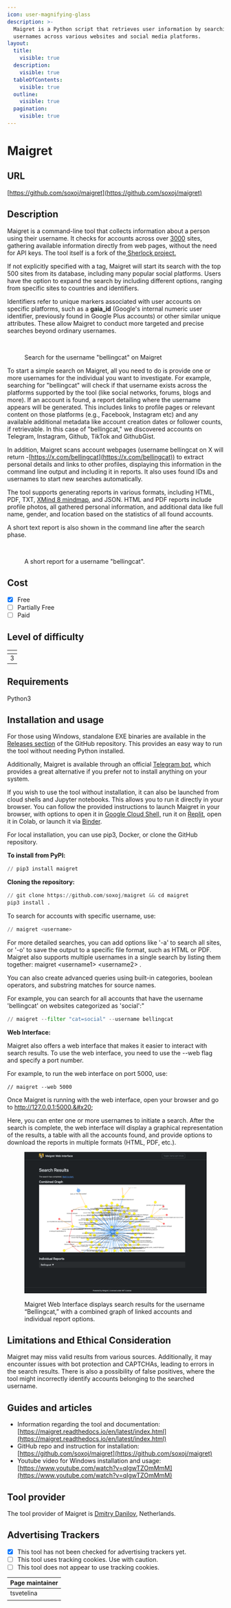 ```yaml
---
icon: user-magnifying-glass
description: >-
  Maigret is a Python script that retrieves user information by searching for
  usernames across various websites and social media platforms.
layout:
  title:
    visible: true
  description:
    visible: true
  tableOfContents:
    visible: true
  outline:
    visible: true
  pagination:
    visible: true
---
```


# Maigret

## URL

[https://github.com/soxoj/maigret](https://github.com/soxoj/maigret)

## Description

Maigret is a command-line tool that collects information about a person using their username. It checks for accounts across over [3000](https://github.com/soxoj/maigret/blob/main/sites.md) sites, gathering available information directly from web pages, without the need for API keys. The tool itself is a fork of the[ Sherlock project.](https://github.com/sherlock-project/sherlock)

If not explicitly specified with a tag, Maigret will start its search with the top 500 sites from its database, including many popular social platforms. Users have the option to expand the search by including different options, ranging from specific sites to countries and identifiers.&#x20;

Identifiers refer to unique markers associated with user accounts on specific platforms, such as a **gaia\_id** (Google's internal numeric user identifier, previously found in Google Plus accounts) or other similar unique attributes. These allow Maigret to conduct more targeted and precise searches beyond ordinary usernames.

<figure><img src=".gitbook/assets/maigret.png" alt=""><figcaption><p>Search for the username "bellingcat" on Maigret </p></figcaption></figure>

To start a simple search on Maigret, all you need to do is provide one or more usernames for the individual you want to investigate. For example, searching for "bellingcat" will check if that username exists across the platforms supported by the tool (like social networks, forums, blogs and more). If an account is found, a report detailing where the username appears will be generated. This includes links to profile pages or relevant content on those platforms (e.g., Facebook, Instagram etc) and any available additional metadata like account creation dates or follower counts, if retrievable. In this case of "bellingcat," we discovered accounts on Telegram, Instagram, Github, TikTok and GithubGist.

In addition, Maigret scans account webpages (username bellingcat on X will return -[https://x.com/bellingcat](https://x.com/bellingcat)) to extract personal details and links to other profiles, displaying this information in the command line output and including it in reports. It also uses found IDs and usernames to start new searches automatically.&#x20;

The tool supports generating reports in various formats, including HTML, PDF, TXT, [XMind 8 mindmap](https://xmind.app/user-guide/xmind/), and JSON. HTML and PDF reports include profile photos, all gathered personal information, and additional data like full name, gender, and location based on the statistics of all found accounts.

A short text report is also shown in the command line after the search phase.

<figure><img src=".gitbook/assets/Maigret2.png" alt=""><figcaption><p>A short report for a username "bellingcat".</p></figcaption></figure>

## Cost

* [x] Free
* [ ] Partially Free
* [ ] Paid

## Level of difficulty

<table><thead><tr><th data-type="rating" data-max="5"></th></tr></thead><tbody><tr><td>3</td></tr></tbody></table>

## Requirements

Python3

## Installation and usage

For those using Windows, standalone EXE binaries are available in the [Releases section](https://github.com/soxoj/maigret/releases) of the GitHub repository. This provides an easy way to run the tool without needing Python installed.

Additionally, Maigret is available through an official [Telegram bot](https://t.me/osint_maigret_bot), which provides a great alternative if you prefer not to install anything on your system.

If you wish to use the tool without installation, it can also be launched from cloud shells and Jupyter notebooks. This allows you to run it directly in your browser. You can follow the provided instructions to launch Maigret in your browser, with options to open it in [Google Cloud Shell,](https://shell.cloud.google.com/) run it on [Replit](https://replit.com), open it in Colab, or launch it via [Binder](https://mybinder.org).

For local installation, you can use pip3, Docker, or clone the GitHub repository.

**To install from PyPl:**

```python
// pip3 install maigret
```

**Cloning the repository:**

```python
// git clone https://github.com/soxoj/maigret && cd maigret
pip3 install .
```

To search for accounts with specific username, use:

```python
// maigret <username>
```

For more detailed searches, you can add options like '-a' to search all sites, or '-o' to save the output to a specific file format, such as HTML or PDF. Maigret also supports multiple usernames in a single search by listing them together: maigret  \<username1> \<username2> .

You can also create advanced queries using built-in categories, boolean operators, and substring matches for source names.&#x20;

For example, you can search for all accounts that have the username 'bellingcat' on websites categorized as 'social':"

```python
// maigret --filter "cat=social" --username bellingcat
```

**Web Interface:**

Maigret also offers a web interface that makes it easier to interact with search results. To use the web interface, you need to use the --web flag and specify a port number.

For example, to run the web interface on port 5000, use:

```
// maigret --web 5000
```

Once Maigret is running with the web interface, open your browser and go to http://127.0.0.1:5000.&#x20;

Here, you can enter one or more usernames to initiate a search. After the search is complete, the web interface will display a graphical representation of the results, a table with all the accounts found, and provide options to download the reports in multiple formats (HTML, PDF, etc.).

<figure><img src=".gitbook/assets/bellingcat_web_maigret.png" alt=""><figcaption><p>Maigret Web Interface displays search results for the username “Bellingcat,” with a combined graph of linked accounts and individual report options.</p></figcaption></figure>

## Limitations and Ethical Consideration

Maigret may miss valid results from various sources. Additionally, it may encounter issues with bot protection and CAPTCHAs, leading to errors in the search results. There is also a possibility of false positives, where the tool might incorrectly identify accounts belonging to the searched username.

## Guides and articles

* Information regarding the tool and documentation: [https://maigret.readthedocs.io/en/latest/index.html](https://maigret.readthedocs.io/en/latest/index.html)
* GitHub repo and instruction for installation: [https://github.com/soxoj/maigret](https://github.com/soxoj/maigret)
* Youtube video for Windows installation and usage: [https://www.youtube.com/watch?v=qIgwTZOmMmM](https://www.youtube.com/watch?v=qIgwTZOmMmM)

## Tool provider

The tool provider of Maigret is [Dmitry Danilov](https://www.linkedin.com/in/danilov-d/), Netherlands.

## Advertising Trackers

* [x] This tool has not been checked for advertising trackers yet.
* [ ] This tool uses tracking cookies. Use with caution.
* [ ] This tool does not appear to use tracking cookies.

| Page maintainer |
| --------------- |
| tsvetelina      |
|                 |

